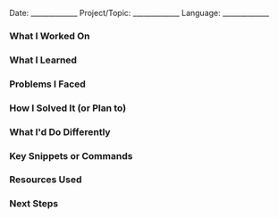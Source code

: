 
Date: _____________
Project/Topic: _____________
Language: _____________

### What I Worked On

### What I Learned

### Problems I Faced

### How I Solved It (or Plan to)

### What I'd Do Differently

### Key Snippets or Commands

### Resources Used

### Next Steps

